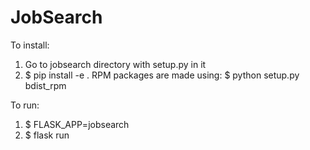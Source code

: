 # JobSearch
To install:
1. Go to jobsearch directory with setup.py in it
2. $ pip install -e .
RPM packages are made using:
$ python setup.py bdist_rpm

To run:
1. $ FLASK_APP=jobsearch
2. $ flask run
